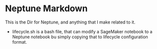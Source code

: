 # Neptune Markdown

This is the Dir for Neptune, and anything that I make related to it.

- lifecycle.sh is a bash file, that can modify a SageMaker notebook to a Neptune notebook bu simply 
copying that to lifecycle configuration format.
